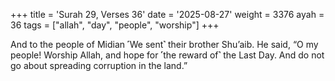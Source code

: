 +++
title = 'Surah 29, Verses 36'
date = '2025-08-27'
weight = 3376
ayah = 36
tags = ["allah", "day", "people", "worship"]
+++

And to the people of Midian ˹We sent˺ their brother Shu’aib. He said, “O my people! Worship Allah, and hope for ˹the reward of˺ the Last Day. And do not go about spreading corruption in the land.”